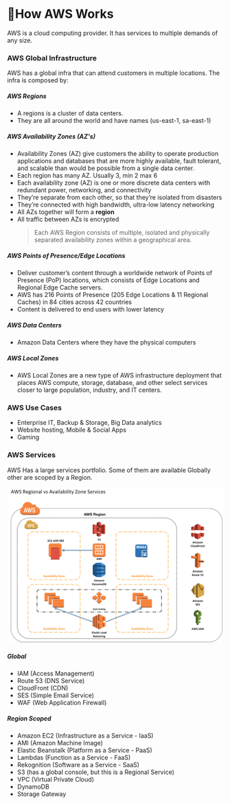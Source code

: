 # 📝How AWS Works

AWS is a cloud computing provider. It has services to multiple demands of any size.

### AWS Global Infrastructure

AWS has a global infra that can attend customers in multiple locations. The infra is composed by:

##### AWS Regions

- A regions is a cluster of data centers.
- They are all around the world and have names (us-east-1, sa-east-1)

##### AWS Availability Zones (AZ's)

- Availability Zones (AZ) give customers the ability to operate production applications and databases that are more highly available, fault tolerant, and scalable than would be possible from a single data center.
- Each region has many AZ. Usually 3, min 2 max 6
- Each availability zone (AZ) is one or more discrete data centers with redundant power, networking, and connectivity
- They’re separate from each other, so that they’re isolated from disasters
- They’re connected with high bandwidth, ultra-low latency networking
- All AZs together will form a **region**
- All traffic between AZs is encrypted
  > Each AWS Region consists of multiple, isolated and physically separated availability zones within a geographical area.

##### AWS Points of Presence/Edge Locations

- Deliver customer’s content through a worldwide network of Points of Presence (PoP) locations, which consists of Edge Locations and Regional Edge Cache servers.
- AWS has 216 Points of Presence (205 Edge Locations & 11 Regional Caches) in 84 cities across 42 countries
- Content is delivered to end users with lower latency

##### AWS Data Centers

- Amazon Data Centers where they have the physical computers

##### AWS Local Zones

- AWS Local Zones are a new type of AWS infrastructure deployment that places AWS compute, storage, database, and other select services closer to large population, industry, and IT centers.

### AWS Use Cases

- Enterprise IT, Backup & Storage, Big Data analytics
- Website hosting, Mobile & Social Apps
- Gaming

### AWS Services

AWS Has a large services portfolio. Some of them are available Globally other are scoped by a Region.

![AWS Global vs Regional vs AZ](AWS-image.png)

##### Global

- IAM (Access Management)
- Route 53 (DNS Service)
- CloudFront (CDN)
- SES (Simple Email Service)
- WAF (Web Application Firewall)

##### Region Scoped

- Amazon EC2 (Infrastructure as a Service - IaaS)
- AMI (Amazon Machine Image)
- Elastic Beanstalk (Platform as a Service - PaaS)
- Lambdas (Function as a Service - FaaS)
- Rekognition (Software as a Service - SaaS)
- S3 (has a global console, but this is a Regional Service)
- VPC (Virtual Private Cloud)
- DynamoDB
- Storage Gateway
